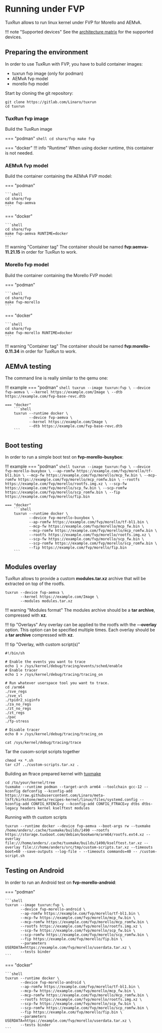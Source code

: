 # Running under FVP

TuxRun allows to run linux kernel under FVP for Morello and AEMvA.

!!! note "Supported devices"
    See the [architecture matrix](devices.md#fvp-devices) for the supported devices.

## Preparing the environment

In order to use TuxRun with FVP, you have to build container images:

* tuxrun fvp image (only for podman)
* AEMvA fvp model
* morello fvp model

Start by cloning the git repository:

```shell
git clone https://gitlab.com/Linaro/tuxrun
cd tuxrun
```

### TuxRun fvp image

Build the TuxRun image

=== "podman"
    ```shell
    cd share/fvp
    make fvp
    ```

=== "docker"
    !!! info "Runtime"
        When using docker runtime, this container is not needed.

### AEMvA fvp model

Build the container containing the AEMvA FVP model:

=== "podman"

    ```shell
    cd share/fvp
    make fvp-aemva
    ```

=== "docker"

    ```shell
    cd share/fvp
    make fvp-aemva RUNTIME=docker
    ```

!!! warning "Container tag"
    The container should be named **fvp:aemva-11.21.15** in order for TuxRun
    to work.


### Morello fvp model

Build the container containing the Morello FVP model:

=== "podman"

    ```shell
    cd share/fvp
    make fvp-morello
    ```

=== "docker"

    ```shell
    cd share/fvp
    make fvp-morello RUNTIME=docker
    ```

!!! warning "Container tag"
    The container should be named **fvp:morello-0.11.34** in order for TuxRun
    to work.

## AEMvA testing

The command line is really similar to the qemu one:

!!! example
    === "podman"
        ```shell
        tuxrun --image tuxrun:fvp \
               --device fvp-aemva \
               --kernel https://example.com/Image \
               --dtb https://example.com/fvp-base-revc.dtb
        ```

    === "docker"
        ```shell
        tuxrun --runtime docker \
               --device fvp-aemva \
               --kernel https://example.com/Image \
               --dtb https://example.com/fvp-base-revc.dtb
        ```

## Boot testing

In order to run a simple boot test on **fvp-morello-busybox**:

!!! example
    === "podman"
        ```shell
        tuxrun --image tuxrun:fvp \
               --device fvp-morello-buxybox \
               --ap-romfw https://example.com/fvp/morello/tf-bl1.bin \
               --mcp-fw https://example.com/fvp/morello/mcp_fw.bin \
               --mcp-romfw https://example.com/fvp/morello/mcp_romfw.bin \
               --rootfs https://example.com/fvp/morello/rootfs.img.xz \
               --scp-fw https://example.com/fvp/morello/scp_fw.bin \
               --scp-romfw https://example.com/fvp/morello/scp_romfw.bin \
               --fip https://example.com/fvp/morello/fip.bin
        ```

    === "docker"
        ```shell
        tuxrun --runtime docker \
               --device fvp-morello-buxybox \
               --ap-romfw https://example.com/fvp/morello/tf-bl1.bin \
               --mcp-fw https://example.com/fvp/morello/mcp_fw.bin \
               --mcp-romfw https://example.com/fvp/morello/mcp_romfw.bin \
               --rootfs https://example.com/fvp/morello/rootfs.img.xz \
               --scp-fw https://example.com/fvp/morello/scp_fw.bin \
               --scp-romfw https://example.com/fvp/morello/scp_romfw.bin \
               --fip https://example.com/fvp/morello/fip.bin
        ```

## Modules overlay

TuxRun allows to provide a custom **modules.tar.xz** archive that will be
extracted on top of the rootfs.

```shell
tuxrun --device fvp-aemva \
       --kernel https://example.com/Image \
       --modules modules.tar.xz
```

!!! warning "Modules format"
    The modules archive should be a **tar archive**, compressed with **xz**.

!!! tip "Overlays"
    Any overlay can be applied to the rootfs with the **--overlay** option.
    This option can be specified multiple times. Each overlay should be a
    **tar archive** compressed with **xz**.

!!! tip "Overlay, with custom script(s)"
```shell
#!/bin/sh

# Enable the events you want to trace
echo 1 > /sys/kernel/debug/tracing/events/sched/enable
# Enable tracer
echo 1 > /sys/kernel/debug/tracing/tracing_on

# Run whatever userspace tool you want to trace.
cd /arm64
./sve_regs
./sve_vl
./tpidr2_siginfo
./za_no_regs
./zt_no_regs
./zt_regs
./pac
./fp-stress

# Disable tracer
echo 0 > /sys/kernel/debug/tracing/tracing_on

cat /sys/kernel/debug/tracing/trace
```
Tar the cusom-script scripts together
```shell
chmod +x *.sh
tar cJf ../custom-scripts.tar.xz .
```

Building an ftrace prepared kernel with [tuxmake](https://tuxmake.org/)
```shell
cd /to/your/kernel/tree
tuxmake --runtime podman --target-arch arm64 --toolchain gcc-12 --kconfig defconfig --kconfig-add https://raw.githubusercontent.com/Linaro/meta-lkft/kirkstone/meta/recipes-kernel/linux/files/systemd.config --kconfig-add CONFIG_KFENCE=y --kconfig-add CONFIG_FTRACE=y dtbs dtbs-legacy headers kernel kselftest modules
```

Running with th custom scripts
```shell
tuxrun --runtime docker --device fvp-aemva --boot-args rw --tuxmake /home/anders/.cache/tuxmake/builds/1490 --rootfs https://storage.tuxboot.com/debian/bookworm/arm64/rootfs.ext4.xz --overlay file:///home/anders/.cache/tuxmake/builds/1490/kselftest.tar.xz --overlay file:///home/anders/src/tmp/custom-scripts.tar.xz --timeouts boot=60 --save-outputs --log-file - --timeouts commands=40 -- /custom-script.sh
```

## Testing on Android

In order to run an Android test on **fvp-morello-android**:

=== "podman"

    ```shell
    tuxrun --image tuxrun:fvp \
           --device fvp-morello-android \
           --ap-romfw https://example.com/fvp/morello/tf-bl1.bin \
           --mcp-fw https://example.com/fvp/morello/mcp_fw.bin \
           --mcp-romfw https://example.com/fvp/morello/mcp_romfw.bin \
           --rootfs https://example.com/fvp/morello/rootfs.img.xz \
           --scp-fw https://example.com/fvp/morello/scp_fw.bin \
           --scp-romfw https://example.com/fvp/morello/scp_romfw.bin \
           --fip https://example.com/fvp/morello/fip.bin \
           --parameters USERDATA=https://example.com/fvp/morello/userdata.tar.xz \
           --tests binder
    ```

=== "docker"

    ```shell
    tuxrun --runtime docker \
           --device fvp-morello-android \
           --ap-romfw https://example.com/fvp/morello/tf-bl1.bin \
           --mcp-fw https://example.com/fvp/morello/mcp_fw.bin \
           --mcp-romfw https://example.com/fvp/morello/mcp_romfw.bin \
           --rootfs https://example.com/fvp/morello/rootfs.img.xz \
           --scp-fw https://example.com/fvp/morello/scp_fw.bin \
           --scp-romfw https://example.com/fvp/morello/scp_romfw.bin \
           --fip https://example.com/fvp/morello/fip.bin \
           --parameters USERDATA=https://example.com/fvp/morello/userdata.tar.xz \
           --tests binder
    ```
